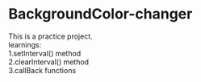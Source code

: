 # BackgroundColor-changer
This is a practice project.<br/>
learnings:<br/>
1.setInterval() method<br/>
2.clearInterval() method<br/>
3.callBack functions <br/>